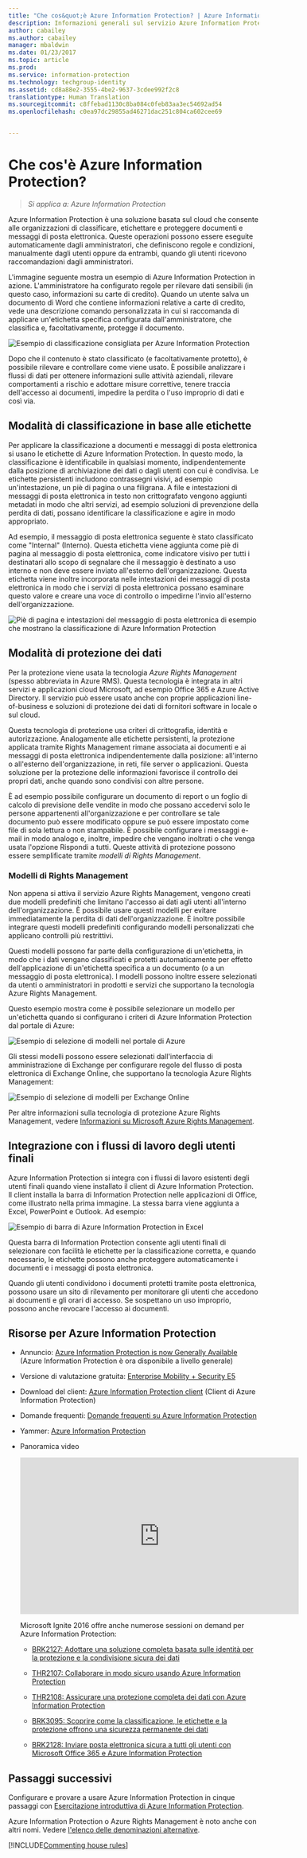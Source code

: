 ```yaml
---
title: "Che cos&quot;è Azure Information Protection? | Azure Information Protection"
description: Informazioni generali sul servizio Azure Information Protection.
author: cabailey
ms.author: cabailey
manager: mbaldwin
ms.date: 01/23/2017
ms.topic: article
ms.prod: 
ms.service: information-protection
ms.technology: techgroup-identity
ms.assetid: cd8a88e2-3555-4be2-9637-3cdee992f2c8
translationtype: Human Translation
ms.sourcegitcommit: c8ffebad1130c8ba084c0feb83aa3ec54692ad54
ms.openlocfilehash: c0ea97dc29855ad46271dac251c804ca602cee69


---
```


# <a name="what-is-azure-information-protection"></a>Che cos'è Azure Information Protection?

>*Si applica a: Azure Information Protection*

Azure Information Protection è una soluzione basata sul cloud che consente alle organizzazioni di classificare, etichettare e proteggere documenti e messaggi di posta elettronica. Queste operazioni possono essere eseguite automaticamente dagli amministratori, che definiscono regole e condizioni, manualmente dagli utenti oppure da entrambi, quando gli utenti ricevono raccomandazioni dagli amministratori. 

L'immagine seguente mostra un esempio di Azure Information Protection in azione. L'amministratore ha configurato regole per rilevare dati sensibili (in questo caso, informazioni su carte di credito). Quando un utente salva un documento di Word che contiene informazioni relative a carte di credito, vede una descrizione comando personalizzata in cui si raccomanda di applicare un'etichetta specifica configurata dall'amministratore, che classifica e, facoltativamente, protegge il documento. 

![Esempio di classificazione consigliata per Azure Information Protection](../media/info-protect-recommend-callouts.png)

Dopo che il contenuto è stato classificato (e facoltativamente protetto), è possibile rilevare e controllare come viene usato. È possibile analizzare i flussi di dati per ottenere informazioni sulle attività aziendali, rilevare comportamenti a rischio e adottare misure correttive, tenere traccia dell'accesso ai documenti, impedire la perdita o l'uso improprio di dati e così via.

## <a name="how-labels-apply-classification"></a>Modalità di classificazione in base alle etichette

Per applicare la classificazione a documenti e messaggi di posta elettronica si usano le etichette di Azure Information Protection. In questo modo, la classificazione è identificabile in qualsiasi momento, indipendentemente dalla posizione di archiviazione dei dati o dagli utenti con cui è condivisa. Le etichette persistenti includono contrassegni visivi, ad esempio un'intestazione, un piè di pagina o una filigrana. A file e intestazioni di messaggi di posta elettronica in testo non crittografato vengono aggiunti metadati in modo che altri servizi, ad esempio soluzioni di prevenzione della perdita di dati, possano identificare la classificazione e agire in modo appropriato. 

Ad esempio, il messaggio di posta elettronica seguente è stato classificato come "Internal" (Interno). Questa etichetta viene aggiunta come piè di pagina al messaggio di posta elettronica, come indicatore visivo per tutti i destinatari allo scopo di segnalare che il messaggio è destinato a uso interno e non deve essere inviato all'esterno dell'organizzazione. Questa etichetta viene inoltre incorporata nelle intestazioni dei messaggi di posta elettronica in modo che i servizi di posta elettronica possano esaminare questo valore e creare una voce di controllo o impedirne l'invio all'esterno dell'organizzazione.

![Piè di pagina e intestazioni del messaggio di posta elettronica di esempio che mostrano la classificazione di Azure Information Protection](../media/example-email-footer-header.png)


## <a name="how-data-is-protected"></a>Modalità di protezione dei dati

Per la protezione viene usata la tecnologia *Azure Rights Management* (spesso abbreviata in Azure RMS). Questa tecnologia è integrata in altri servizi e applicazioni cloud Microsoft, ad esempio Office 365 e Azure Active Directory. Il servizio può essere usato anche con proprie applicazioni line-of-business e soluzioni di protezione dei dati di fornitori software in locale o sul cloud.

Questa tecnologia di protezione usa criteri di crittografia, identità e autorizzazione. Analogamente alle etichette persistenti, la protezione applicata tramite Rights Management rimane associata ai documenti e ai messaggi di posta elettronica indipendentemente dalla posizione: all'interno o all'esterno dell'organizzazione, in reti, file server o applicazioni. Questa soluzione per la protezione delle informazioni favorisce il controllo dei propri dati, anche quando sono condivisi con altre persone.

È ad esempio possibile configurare un documento di report o un foglio di calcolo di previsione delle vendite in modo che possano accedervi solo le persone appartenenti all'organizzazione e per controllare se tale documento può essere modificato oppure se può essere impostato come file di sola lettura o non stampabile. È possibile configurare i messaggi e-mail in modo analogo e, inoltre, impedire che vengano inoltrati o che venga usata l'opzione Rispondi a tutti. Queste attività di protezione possono essere semplificate tramite *modelli di Rights Management*.

### <a name="rights-management-templates"></a>Modelli di Rights Management

Non appena si attiva il servizio Azure Rights Management, vengono creati due modelli predefiniti che limitano l'accesso ai dati agli utenti all'interno dell'organizzazione. È possibile usare questi modelli per evitare immediatamente la perdita di dati dell'organizzazione. È inoltre possibile integrare questi modelli predefiniti configurando modelli personalizzati che applicano controlli più restrittivi.

Questi modelli possono far parte della configurazione di un'etichetta, in modo che i dati vengano classificati e protetti automaticamente per effetto dell'applicazione di un'etichetta specifica a un documento (o a un messaggio di posta elettronica). I modelli possono inoltre essere selezionati da utenti o amministratori in prodotti e servizi che supportano la tecnologia Azure Rights Management.

Questo esempio mostra come è possibile selezionare un modello per un'etichetta quando si configurano i criteri di Azure Information Protection dal portale di Azure:

![Esempio di selezione di modelli nel portale di Azure](../media/templates-infoprotection-callouts.png)

Gli stessi modelli possono essere selezionati dall'interfaccia di amministrazione di Exchange per configurare regole del flusso di posta elettronica di Exchange Online, che supportano la tecnologia Azure Rights Management:

![Esempio di selezione di modelli per Exchange Online](../media/templates-exchangeonline-callouts.png)

Per altre informazioni sulla tecnologia di protezione Azure Rights Management, vedere [Informazioni su Microsoft Azure Rights Management](what-is-azure-rms.md).

## <a name="integration-with-end-user-workflows"></a>Integrazione con i flussi di lavoro degli utenti finali

Azure Information Protection si integra con i flussi di lavoro esistenti degli utenti finali quando viene installato il client di Azure Information Protection. Il client installa la barra di Information Protection nelle applicazioni di Office, come illustrato nella prima immagine. La stessa barra viene aggiunta a Excel, PowerPoint e Outlook. Ad esempio:

![Esempio di barra di Azure Information Protection in Excel](../media/excel2013-infoprotect-bar2.png)

Questa barra di Information Protection consente agli utenti finali di selezionare con facilità le etichette per la classificazione corretta, e quando necessario, le etichette possono anche proteggere automaticamente i documenti e i messaggi di posta elettronica.

Quando gli utenti condividono i documenti protetti tramite posta elettronica, possono usare un sito di rilevamento per monitorare gli utenti che accedono ai documenti e gli orari di accesso. Se sospettano un uso improprio, possono anche revocare l'accesso ai documenti.


## <a name="resources-for-azure-information-protection"></a>Risorse per Azure Information Protection

- Annuncio: [Azure Information Protection is now Generally Available](https://blogs.technet.microsoft.com/enterprisemobility/2016/10/04/azure-information-protection-is-now-generally-available/) (Azure Information Protection è ora disponibile a livello generale)

- Versione di valutazione gratuita: [Enterprise Mobility + Security E5](https://portal.office.com/Signup/Signup.aspx?OfferId=87dd2714-d452-48a0-a809-d2f58c4f68b7)

- Download del client: [Azure Information Protection client](https://www.microsoft.com/en-us/download/details.aspx?id=53018) (Client di Azure Information Protection)

- Domande frequenti: [Domande frequenti su Azure Information Protection](../get-started/faqs.md)

- Yammer: [Azure Information Protection](https://www.yammer.com/askipteam/#/threads/inGroup?type=in_group&feedId=8652489&view=all)

- Panoramica video

    <iframe width="560" height="315" src="https://www.youtube.com/embed/N9Ip0m6d3G0" frameborder="0" allowfullscreen></iframe>

    Microsoft Ignite 2016 offre anche numerose sessioni on demand per Azure Information Protection:

    - [BRK2127: Adottare una soluzione completa basata sulle identità per la protezione e la condivisione sicura dei dati](https://myignite.microsoft.com/videos?q=BRK2127)
    
    - [THR2107: Collaborare in modo sicuro usando Azure Information Protection](https://myignite.microsoft.com/videos?q=THR2107)
    
    - [THR2108: Assicurare una protezione completa dei dati con Azure Information Protection](https://myignite.microsoft.com/videos?q=THR2108)
    
    - [BRK3095: Scoprire come la classificazione, le etichette e la protezione offrono una sicurezza permanente dei dati](https://myignite.microsoft.com/videos?q=BRK3095)
    
    - [BRK2128: Inviare posta elettronica sicura a tutti gli utenti con Microsoft Office 365 e Azure Information Protection](https://myignite.microsoft.com/videos?q=BRK2128)


## <a name="next-steps"></a>Passaggi successivi

Configurare e provare a usare Azure Information Protection in cinque passaggi con [Esercitazione introduttiva di Azure Information Protection](../get-started/infoprotect-quick-start-tutorial.md).

Azure Information Protection o Azure Rights Management è noto anche con altri nomi. Vedere [l'elenco delle denominazioni alternative](azure-rms-aka.md).

[!INCLUDE[Commenting house rules](../includes/houserules.md)]


<!--HONumber=Jan17_HO4-->


